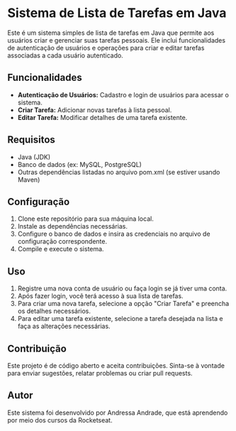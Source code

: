 # Sistema de Lista de Tarefas em Java

Este é um sistema simples de lista de tarefas em Java que permite aos usuários criar e gerenciar suas tarefas pessoais. Ele inclui funcionalidades de autenticação de usuários e operações para criar e editar tarefas associadas a cada usuário autenticado.

## Funcionalidades
- **Autenticação de Usuários:** Cadastro e login de usuários para acessar o sistema.
- **Criar Tarefa:** Adicionar novas tarefas à lista pessoal.
- **Editar Tarefa:** Modificar detalhes de uma tarefa existente.

## Requisitos
- Java (JDK)
- Banco de dados (ex: MySQL, PostgreSQL)
- Outras dependências listadas no arquivo pom.xml (se estiver usando Maven)

## Configuração
1. Clone este repositório para sua máquina local.
2. Instale as dependências necessárias.
3. Configure o banco de dados e insira as credenciais no arquivo de configuração correspondente.
4. Compile e execute o sistema.

## Uso
1. Registre uma nova conta de usuário ou faça login se já tiver uma conta.
2. Após fazer login, você terá acesso à sua lista de tarefas.
3. Para criar uma nova tarefa, selecione a opção "Criar Tarefa" e preencha os detalhes necessários.
4. Para editar uma tarefa existente, selecione a tarefa desejada na lista e faça as alterações necessárias.

## Contribuição
Este projeto é de código aberto e aceita contribuições. Sinta-se à vontade para enviar sugestões, relatar problemas ou criar pull requests.

## Autor
Este sistema foi desenvolvido por Andressa Andrade, que está aprendendo por meio dos cursos da Rocketseat.
